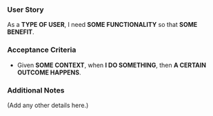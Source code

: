 ### User Story
As a **TYPE OF USER**, I need **SOME FUNCTIONALITY** so that **SOME BENEFIT**.

### Acceptance Criteria
* Given **SOME CONTEXT**, when **I DO SOMETHING**, then **A CERTAIN OUTCOME HAPPENS**.

### Additional Notes
(Add any other details here.)
